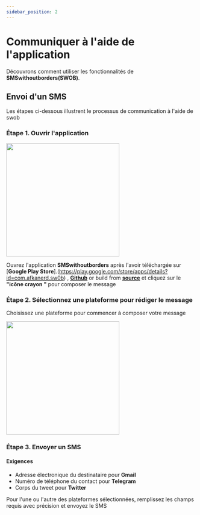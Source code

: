```yaml
---
sidebar_position: 2
---
```


# Communiquer à l'aide de l'application

Découvrons comment utiliser les fonctionnalités de **SMSwithoutborders(SWOB)**.

## Envoi d'un SMS

Les étapes ci-dessous illustrent le processus de communication à l'aide de swob

### Étape 1. Ouvrir l'application

<img src="/img/recents_page.png" width="300" />

Ouvrez l'application **SMSwithoutborders** après l'avoir téléchargée sur [**Google Play Store**].(https://play.google.com/store/apps/details?id=com.afkanerd.sw0b) , [**Github**](https://github.com/smswithoutborders/SMSwithoutBorders-Android/releases/tag/v1.0) or build from [**source**](https://github.com/smswithoutborders/SMSwithoutBorders-Android) et cliquez sur le **"icône crayon "** pour composer le message

### Étape 2. Sélectionnez une plateforme pour rédiger le message

Choisissez une plateforme pour commencer à composer votre message

<img src="/img/compose_store_access.png" width="300" />

### Étape 3. Envoyer un SMS

#### Exigences

- Adresse électronique du destinataire pour **Gmail**
- Numéro de téléphone du contact pour **Telegram**
- Corps du tweet pour **Twitter**

Pour l'une ou l'autre des plateformes sélectionnées, remplissez les champs requis avec précision et envoyez le SMS
